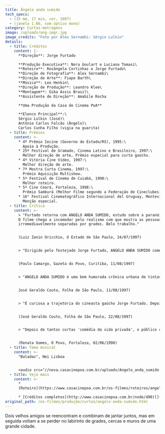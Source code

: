 ```yaml
---
title: Ângelo anda sumido
tech_specs:
  - (35 mm, 17 min, cor, 1997)
  - (janela 1.66, som óptico mono)
category: Curtas-metragens
image: /uploads/ang-imgr.jpg
image_credits: "Foto por Alex Sernambi: Sérgio Lulkin"
details:
  - title: Créditos
    content: |-
      **Direção**: Jorge Furtado

      **Produção Executiva**: Nora Goulart e Luciana Tomasi\
      **Roteiro**: Rosângela Cortinhas e Jorge Furtado\
      **Direção de Fotografia**: Alex Sernambi\
      **Direção de Arte**: Fiapo Barth\
      **Música**: Leo Henkin\
      **Direção de Produção**: Leandro Klee\
      **Montagem**: Giba Assis Brasil\
      **Assistente de Direção**: Amabile Rocha

      **Uma Produção da Casa de Cinema PoA**

      **Elenco Principal**:\
      Sérgio Lulkin (José)\
      Antônio Carlos Falcão (Ângelo)\
      Carlos Cunha Filho (vigia na guarita)
  - title: Prêmios
    content: >-
      * 4º Prêmio Iecine (Governo do Estado/RS), 1995:\
        Apoio à Produção.
      * 25º Festival de Gramado, Cinema Latino e Brasileiro, 1997:\
        Melhor direção de arte, Prêmio especial para curta gaúcho.
      * 4º Vitória Cine Vídeo, 1997:\
        Melhor direção de arte.
      * 7ª Mostra Curta Cinema, 1997:\
        Prêmio Aquisição Multishow.
      * 5º Festival de Cinema de Cuiabá, 1998:\
        Melhor roteiro.
      * 5º Cine Ceará, Fortaleza, 1998:\
        Prêmio Samburá (Melhor Filme segundo a Federação de Cineclubes), Melhor Montagem, Melhor Trilha Sonora.
      * 16° Festival Cinematográfico Internacional del Uruguay, Montevideo, 1998:\
        Menção especial.
  - title: Crítica
    content: >-
      > "Furtado retorna com ANGELO ANDA SUMIDO, estudo sobre a paranóia urbana.
      O filme chega a incomodar pelo realismo com que mostra as pessoas
      irremediavelmente separadas por grades. Belo trabalho."


      (Luiz Zanin Oricchio, O Estado de São Paulo, 24/07/1997)


      > "Dirigido pelo festejado Jorge Furtado, ANGELO ANDA SUMIDO começa muito bem mas tem desfecho brusco e pouco impactante, o que é um pecado mortal para um curta-metragem. (...) É claro que não faltam momentos de brilhantismo, como os ótimos diálogos criados por Furtado e a ótima montagem de Giba Assis Brasil. Ainda assim, trata-se de um Furtado menor."


      (Paulo Camargo, Gazeta do Povo, Curitiba, 11/08/1997)


      > "ANGELO ANDA SUMIDO é uma bem humorada crônica urbana de tintas kafkianas sobre a odisséia de um rapaz que sai de casa para jantar com um amigo (o Angelo do título) e se vê às voltas com a selva de grades que se tornou a cidade. O filme despertou reações entusiasmadas da platéia durante a projeção e um aplauso morno ao final. Para o diretor, isso aconteceu porque o final é deliberadamente anticlimático: 'O filme não acaba, ele se fina'. É verdade. O interesse do público é atraído para uma coisa (o que houve com Angelo?) que o filme não mostra, para realçar o individualismo do protagonista. Opção corajosa de um filme que descreve um mundo em que, segundo as palavras do diretor, 'o indivíduo, quando enfrenta o espaço público, quer ter o menor contato possível como outro'."


      José Geraldo Couto, Folha de São Paulo, 11/08/1997)


      > "É curiosa a trajetória do cineasta gaúcho Jorge Furtado. Depois de projetar-se internacionalmente com o curta ensaístico ILHA DAS FLORES (1989), deixou que outros repetissem sua fórmula à exaustão e partiu para outra coisa: a experimentação de novas estruturas narrativas. Em ANGELO ANDA SUMIDO (...) há uma tensão surda entre o que entra no filme como se fosse por acaso - o lixo na rua, os mendigos, a conversa disparatada de porteiros e taxistas, a deterioração urbana - e a trajetória individualista e banal do protagonista, que só pretende comer e voltar para a sua casa. (...) 'O outro' (seja ele o porteiro, os mendigos, o taxista, o vigia, e até mesmo o seu amigo Ângelo) é apenas um empecilho do qual o protagonista precisa se livrar. Se extrai toda a sua força desse confronto entre o casulo individual e a realidade hostil do espaço outrora público, Jorge Furtado investe numa opção ousada e quase suicida de final: a ausência de desfecho como demonstração do teorema de que 'o outro' só estorva o protagonista. A odisséia urbana termina quando este come um prosaico cachorro-quente."


      (José Geraldo Couto, Folha de São Paulo, 22/08/1997)


      > "Depois de tantos curtas 'comédia da vida privada', o público cearense pôde ver uma obra do verdadeiro criador da linguagem, o não presente cineasta Jorge Furtado. ANGELO ANDA SUMIDO foi, como não poderia deixar de ser, bem recebido pelo público. É, de fato, melhor do que as imitações."


      (Renata Gomes, O Povo, Fortaleza, 02/06/1998)
  - title: Tema musical
    content: >-
      "Baladas", Nei Lisboa


      <audio src="//nova.casacinepoa.com.br/uploads/Angelo_anda_sumido.mp3" controls />
  - title: Veja mais
    content: >-
      *
      [Roteiro](https://www.casacinepoa.com.br/os-filmes/roteiros/angelo-anda-sumido.html)

      * [Créditos completos](http://www.casacinepoa.com.br/node/490)[](/uploads/Angelo_anda_sumido.mp3)
original_path: /os-filmes/produção/curtas/angelo-anda-sumido.html
---
```

Dois velhos amigos se reencontram e combinam de jantar juntos, mas em seguida voltam a se perder no labirinto de grades, cercas e muros de uma grande cidade.